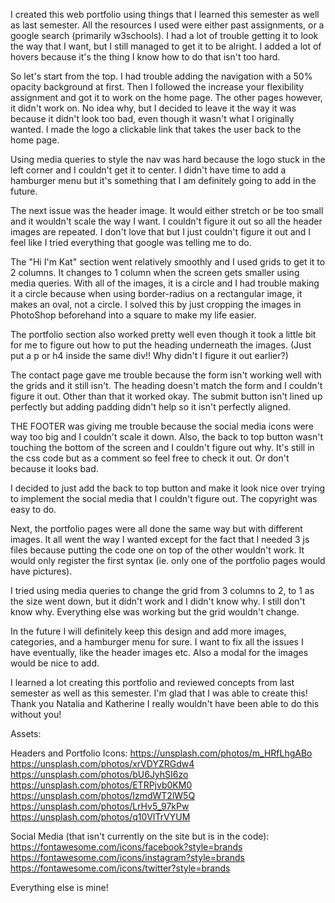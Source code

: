 I created this web portfolio using things that I learned this semester as well as last semester. All the resources I used were either past assignments, or a google search (primarily w3schools). I had a lot of trouble getting it to look the way that I want, but I still managed to get it to be alright. I added a lot of hovers because it's the thing I know how to do that isn't too hard.

So let's start from the top. I had trouble adding the navigation with a 50% opacity background at first. Then I followed the increase your flexibility assignment and got it to work on the home page. The other pages however, it didn't work on. No idea why, but I decided to leave it the way it was because it didn't look too bad, even though it wasn't what I originally wanted. I made the logo a clickable link that takes the user back to the home page.

Using media queries to style the nav was hard because the logo stuck in the left corner and I couldn't get it to center. I didn't have time to add a hamburger menu but it's something that I am definitely going to add in the future.

The next issue was the header image. It would either stretch or be too small and it wouldn't scale the way I want. I couldn't figure it out so all the header images are repeated. I don't love that but I just couldn't figure it out and I feel like I tried everything that google was telling me to do.

The "Hi I'm Kat" section went relatively smoothly and I used grids to get it to 2 columns. It changes to 1 column when the screen gets smaller using media queries. With all of the images, it is a circle and I had trouble making it a circle because when using border-radius on a rectangular image, it makes an oval, not a circle. I solved this by just cropping the images in PhotoShop beforehand into a square to make my life easier.

The portfolio section also worked pretty well even though it took a little bit for me to figure out how to put the heading underneath the images. (Just put a p or h4 inside the same div!! Why didn't I figure it out earlier?)

The contact page gave me trouble because the form isn't working well with the grids and it still isn't. The heading doesn't match the form and I couldn't figure it out. Other than that it worked okay. The submit button isn't lined up perfectly but adding padding didn't help so it isn't perfectly aligned.

THE FOOTER was giving me trouble because the social media icons were way too big and I couldn't scale it down. Also, the back to top button wasn't touching the bottom of the screen and I couldn't figure out why. It's still in the css code but as a comment so feel free to check it out. Or don't because it looks bad.

I decided to just add the back to top button and make it look nice over trying to implement the social media that I couldn't figure out. The copyright was easy to do.

Next, the portfolio pages were all done the same way but with different images. It all went the way I wanted except for the fact that I needed 3 js files because putting the code one on top of the other wouldn't work. It would only register the first syntax (ie. only one of the portfolio pages would have pictures). 

I tried using media queries to change the grid from 3 columns to 2, to 1 as the size went down, but it didn't work and I didn't know why. I still don't know why. Everything else was working but the grid wouldn't change.

In the future I will definitely keep this design and add more images, categories, and a hamburger menu for sure. I want to fix all the issues I have eventually, like the header images etc. Also a modal for the images would be nice to add. 

I learned a lot creating this portfolio and reviewed concepts from last semester as well as this semester. I'm glad that I was able to create this! Thank you Natalia and Katherine I really wouldn't have been able to do this without you!

Assets:

Headers and Portfolio Icons:
https://unsplash.com/photos/m_HRfLhgABo
https://unsplash.com/photos/xrVDYZRGdw4
https://unsplash.com/photos/bU6JyhSI6zo
https://unsplash.com/photos/ETRPjvb0KM0
https://unsplash.com/photos/IzmdWT2lW5Q
https://unsplash.com/photos/LrHv5_97kPw
https://unsplash.com/photos/q10VITrVYUM

Social Media (that isn't currently on the site but is in the code):
https://fontawesome.com/icons/facebook?style=brands
https://fontawesome.com/icons/instagram?style=brands
https://fontawesome.com/icons/twitter?style=brands

Everything else is mine!
